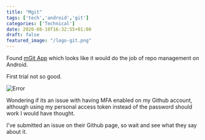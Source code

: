 ```yaml
---
title: "Mgit"
tags: ['tech','android','git']
categories: ['Technical']
date: 2020-08-10T16:32:55+01:00
draft: false
featured_image: "/logo-git.png"
---
```


Found [mGit App](https://github.com/maks/MGit) which looks like it would do the job of repo management on Android.

First trial not so good.

![Error](https://live.staticflickr.com/65535/50210132213_684321ab12_c.jpg)

Wondering if its an issue with having MFA enabled on my Github account, although using my personal access token instead of the password should work I would have thought.

I've submitted an issue on their Github page, so wait and see what they say about it.
